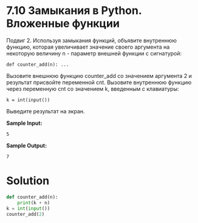# 7.10 Замыкания в Python. Вложенные функции

Подвиг 2. Используя замыкания функций, объявите внутреннюю функцию, которая увеличивает значение своего аргумента на
некоторую величину n - параметр внешней функции с сигнатурой:

```
def counter_add(n): ...
```

Вызовите внешнюю функцию counter_add со значением аргумента 2 и результат присвойте переменной cnt. Вызовите внутреннюю
функцию через переменную cnt со значением k, введенным с клавиатуры:

```
k = int(input())
```

Выведите результат на экран.

**Sample Input:**

```
5
```

**Sample Output:**

```
7
```

# Solution

```python
def counter_add(n): 
    print(k + n)
k = int(input())
counter_add(2)
```